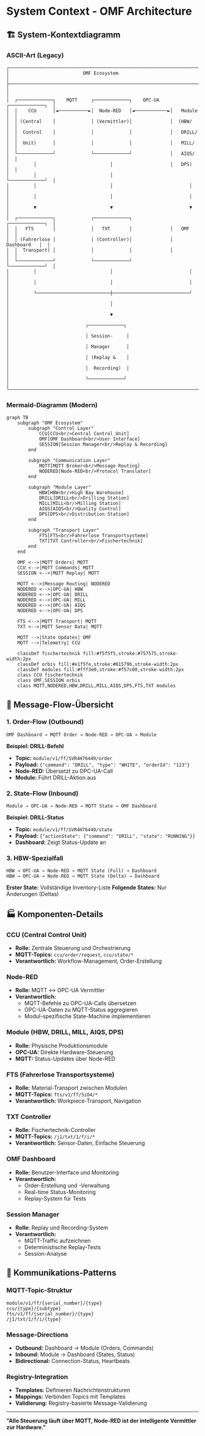 # System Context - OMF Architecture

## 🏗️ System-Kontextdiagramm

### ASCII-Art (Legacy)
```
┌─────────────────────────────────────────────────────────────────────────────┐
│                           OMF Ecosystem                                    │
├─────────────────────────────────────────────────────────────────────────────┤
│                                                                             │
│  ┌─────────────┐    MQTT     ┌─────────────┐    OPC-UA    ┌─────────────┐  │
│  │    CCU      │◄───────────►│  Node-RED   │◄────────────►│   Module    │  │
│  │ (Central    │             │ (Vermittler)│              │  (HBW/      │  │
│  │  Control    │             │             │              │   DRILL/    │  │
│  │  Unit)      │             │             │              │   MILL/     │  │
│  └─────────────┘             └─────────────┘              │   AIQS/     │  │
│         │                           │                     │   DPS)      │  │
│         │                           │                     └─────────────┘  │
│         │                           │                            │         │
│         │                           │                            │         │
│         ▼                           ▼                            ▼         │
│  ┌─────────────┐             ┌─────────────┐              ┌─────────────┐  │
│  │   FTS       │             │   TXT       │              │   OMF       │  │
│  │ (Fahrerlose │             │ (Controller)│              │ Dashboard   │  │
│  │  Transport) │             │             │              │             │  │
│  └─────────────┘             └─────────────┘              └─────────────┘  │
│         │                           │                            │         │
│         │                           │                            │         │
│         └───────────────────────────┼────────────────────────────┘         │
│                                     │                                      │
│                                     ▼                                      │
│                            ┌─────────────┐                                │
│                            │ Session-     │                                │
│                            │ Manager      │                                │
│                            │ (Replay &    │                                │
│                            │  Recording)  │                                │
│                            └─────────────┘                                │
└─────────────────────────────────────────────────────────────────────────────┘
```

### Mermaid-Diagramm (Modern)
```mermaid
graph TB
    subgraph "OMF Ecosystem"
        subgraph "Control Layer"
            CCU[CCU<br/>Central Control Unit]
            OMF[OMF Dashboard<br/>User Interface]
            SESSION[Session Manager<br/>Replay & Recording]
        end
        
        subgraph "Communication Layer"
            MQTT[MQTT Broker<br/>Message Routing]
            NODERED[Node-RED<br/>Protocol Translator]
        end
        
        subgraph "Module Layer"
            HBW[HBW<br/>High Bay Warehouse]
            DRILL[DRILL<br/>Drilling Station]
            MILL[MILL<br/>Milling Station]
            AIQS[AIQS<br/>Quality Control]
            DPS[DPS<br/>Distribution Station]
        end
        
        subgraph "Transport Layer"
            FTS[FTS<br/>Fahrerlose Transportsysteme]
            TXT[TXT Controller<br/>Fischertechnik]
        end
    end
    
    OMF <-->|MQTT Orders| MQTT
    CCU <-->|MQTT Commands| MQTT
    SESSION <-->|MQTT Replay| MQTT
    
    MQTT <-->|Message Routing| NODERED
    NODERED <-->|OPC-UA| HBW
    NODERED <-->|OPC-UA| DRILL
    NODERED <-->|OPC-UA| MILL
    NODERED <-->|OPC-UA| AIQS
    NODERED <-->|OPC-UA| DPS
    
    FTS <-->|MQTT Transport| MQTT
    TXT <-->|MQTT Sensor Data| MQTT
    
    MQTT -->|State Updates| OMF
    MQTT -->|Telemetry| CCU
    
    classDef fischertechnik fill:#f5f5f5,stroke:#757575,stroke-width:2px
    classDef orbis fill:#e1f5fe,stroke:#01579b,stroke-width:2px
    classDef modules fill:#fff3e0,stroke:#f57c00,stroke-width:2px
    class CCU fischertechnik
    class OMF,SESSION orbis
    class MQTT,NODERED,HBW,DRILL,MILL,AIQS,DPS,FTS,TXT modules
```

## 🔄 Message-Flow-Übersicht

### 1. Order-Flow (Outbound)
```
OMF Dashboard → MQTT Order → Node-RED → OPC-UA → Module
```

**Beispiel: DRILL-Befehl**
- **Topic:** `module/v1/ff/SVR4H76449/order`
- **Payload:** `{"command": "DRILL", "type": "WHITE", "orderId": "123"}`
- **Node-RED:** Übersetzt zu OPC-UA-Call
- **Module:** Führt DRILL-Aktion aus

### 2. State-Flow (Inbound)
```
Module → OPC-UA → Node-RED → MQTT State → OMF Dashboard
```

**Beispiel: DRILL-Status**
- **Topic:** `module/v1/ff/SVR4H76449/state`
- **Payload:** `{"actionState": {"command": "DRILL", "state": "RUNNING"}}`
- **Dashboard:** Zeigt Status-Update an

### 3. HBW-Spezialfall
```
HBW → OPC-UA → Node-RED → MQTT State (Full) → Dashboard
HBW → OPC-UA → Node-RED → MQTT State (Delta) → Dashboard
```

**Erster State:** Vollständige Inventory-Liste
**Folgende States:** Nur Änderungen (Deltas)

## 🏭 Komponenten-Details

### CCU (Central Control Unit)
- **Rolle:** Zentrale Steuerung und Orchestrierung
- **MQTT-Topics:** `ccu/order/request`, `ccu/state/*`
- **Verantwortlich:** Workflow-Management, Order-Erstellung

### Node-RED
- **Rolle:** MQTT ↔ OPC-UA Vermittler
- **Verantwortlich:** 
  - MQTT-Befehle zu OPC-UA-Calls übersetzen
  - OPC-UA-Daten zu MQTT-Status aggregieren
  - Modul-spezifische State-Machine implementieren

### Module (HBW, DRILL, MILL, AIQS, DPS)
- **Rolle:** Physische Produktionsmodule
- **OPC-UA:** Direkte Hardware-Steuerung
- **MQTT:** Status-Updates über Node-RED

### FTS (Fahrerlose Transportsysteme)
- **Rolle:** Material-Transport zwischen Modulen
- **MQTT-Topics:** `fts/v1/ff/5iO4/*`
- **Verantwortlich:** Workpiece-Transport, Navigation

### TXT Controller
- **Rolle:** Fischertechnik-Controller
- **MQTT-Topics:** `/j1/txt/1/f/i/*`
- **Verantwortlich:** Sensor-Daten, Einfache Steuerung

### OMF Dashboard
- **Rolle:** Benutzer-Interface und Monitoring
- **Verantwortlich:**
  - Order-Erstellung und -Verwaltung
  - Real-time Status-Monitoring
  - Replay-System für Tests

### Session Manager
- **Rolle:** Replay und Recording-System
- **Verantwortlich:**
  - MQTT-Traffic aufzeichnen
  - Deterministische Replay-Tests
  - Session-Analyse

## 🔗 Kommunikations-Patterns

### MQTT-Topic-Struktur
```
module/v1/ff/{serial_number}/{type}
ccu/{type}/{subtype}
fts/v1/ff/{serial_number}/{type}
/j1/txt/1/f/i/{type}
```

### Message-Directions
- **Outbound:** Dashboard → Module (Orders, Commands)
- **Inbound:** Module → Dashboard (States, Status)
- **Bidirectional:** Connection-Status, Heartbeats

### Registry-Integration
- **Templates:** Definieren Nachrichtenstrukturen
- **Mappings:** Verbinden Topics mit Templates
- **Validierung:** Registry-basierte Message-Validierung

---

**"Alle Steuerung läuft über MQTT, Node-RED ist der intelligente Vermittler zur Hardware."**
